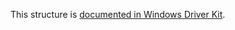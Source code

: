 This structure is [documented in Windows Driver Kit](https://learn.microsoft.com/en-us/windows-hardware/drivers/ddi/ntifs/ns-ntifs-file_remote_protocol_information).

